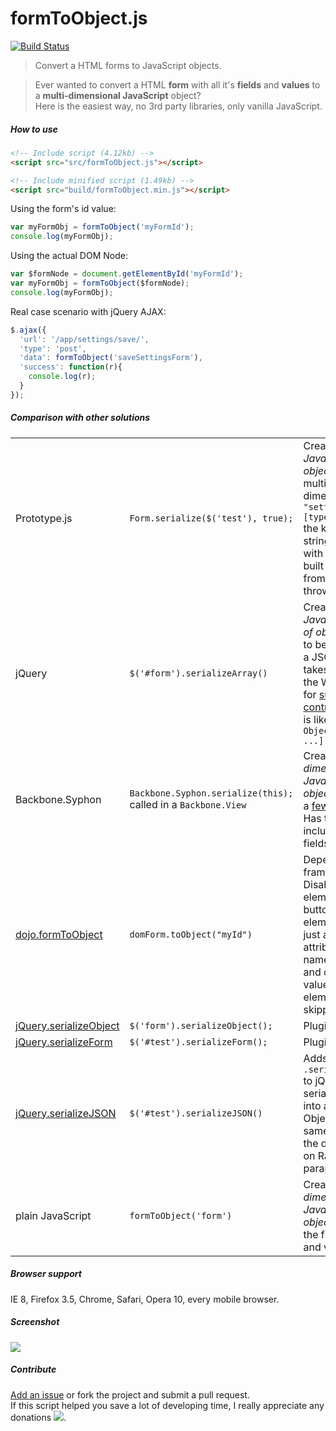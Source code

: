 # formToObject.js

[![Build Status](https://travis-ci.org/serbanghita/formToObject.js.svg?branch=devel)](https://travis-ci.org/serbanghita/formToObject.js)

> Convert a HTML forms to JavaScript objects.

> Ever wanted to convert a HTML <b>form</b> with all it's <b>fields</b> and <b>values</b> to a <b>multi-dimensional JavaScript</b> object?<br>
Here is the easiest way, no 3rd party libraries, only vanilla JavaScript.

##### How to use

```html
<!-- Include script (4.12kb) -->
<script src="src/formToObject.js"></script>
```

```html
<!-- Include minified script (1.49kb) -->
<script src="build/formToObject.min.js"></script>
```

Using the form's id value:

```javascript
var myFormObj = formToObject('myFormId');
console.log(myFormObj);
```

Using the actual DOM Node:

```javascript
var $formNode = document.getElementById('myFormId');
var myFormObj = formToObject($formNode);
console.log(myFormObj);
```

Real case scenario with jQuery AJAX:

```javascript
$.ajax({
  'url': '/app/settings/save/',
  'type': 'post',
  'data': formToObject('saveSettingsForm'),
  'success': function(r){
  	console.log(r);
  }
});
```

##### Comparison with other solutions

<table>
<tr>
	<td>Prototype.js</td>
	<td><code>Form.serialize($('test'), true);</code></td>
	<td>Creates a <i>JavaScript object</i> but it's not multi-dimensional. In <code>"settings[theme][type]": "dark"</code> the key is a string. Tested with the latest built version from git, 1.7.1 throws errors.</td>
</tr>
<tr>
	<td>jQuery</td>
	<td><code>$('#form').serializeArray()</code></td>
	<td>Creates a <i>JavaScript array of objects</i>, ready to be encoded as a JSON string. It takes in account the W3C rules for <a href="http://www.w3.org/TR/html401/interact/forms.html#h-17.13.2">successful controls</a>.
	Output is like <code>[Object, Object, Object ...]</code></td>
</tr>
<tr>
	<td>Backbone.Syphon</td>
	<td><code>Backbone.Syphon.serialize(this);</code> called in a <code>Backbone.View</code></td>
	<td>Creates a <i>multi-dimensional JavaScript object</i> with only a <a href="https://github.com/derickbailey/backbone.syphon#current-limitations">few limitations</a>. Has the ability to include/exclude fields.</td>
</tr>
<tr>
	<td><a href="https://dojotoolkit.org/reference-guide/1.9/dojo/dom-form.html#dojo-dom-form-toobject">dojo.formToObject</a></td>
	<td><code>domForm.toObject("myId")</code></td>
	<td>Depends on dojo framework. Disabled form elements, buttons, elements with just an id attribute but no name attribute, and other non-valued HTML elements are skipped.</td>
</tr>
<tr>
	<td><a href="https://github.com/hongymagic/jQuery.serializeObject">jQuery.serializeObject</a></td>
	<td><code>$('form').serializeObject();</code></td>
	<td>Plugin for jQuery.</td>
</tr>
<tr>
	<td><a href="https://github.com/danheberden/jquery-serializeForm">jQuery.serializeForm</a></td>
	<td><code>$('#test').serializeForm();</code></td>
	<td>Plugin for jQuery.</td>
</tr>
<tr>
	<td><a href="https://github.com/marioizquierdo/jquery.serializeJSON">jQuery.serializeJSON</a></td>
	<td><code>$('#test').serializeJSON()</code></td>
	<td>Adds the method <code>.serializeJSON()</code> to jQuery, that serializes a form into a JavaScript Object with the same format as the default Ruby on Rails request params hash.</td>
</tr>
<tr>
	<td>plain JavaScript</td>
	<td><code>formToObject('form')</code></td>
	<td>Creates a <i>multi-dimensional JavaScript object</i> with all the field names and values.</td>
</tr>
</table>

##### Browser support

IE 8, Firefox 3.5, Chrome, Safari, Opera 10, every mobile browser.

##### Screenshot

<img src="http://ghita.org/sites/default/files/articles_imgs/formToObject.png">

##### Contribute

<a href="https://github.com/serbanghita/formToObject/issues/new">Add an issue</a> or fork the project and submit a pull request. <br>
If this script helped you save a lot of developing time, I really appreciate any donations
<a href="https://www.paypal.com/cgi-bin/webscr?cmd=_donations&business=serbanghita%40gmail%2ecom&lc=US&item_name=Serban%20Ghita%20%28GitHub%29&currency_code=USD&bn=PP%2dDonationsBF%3abtn_donate_SM%2egif%3aNonHosted"><img src="https://www.paypalobjects.com/en_US/i/btn/btn_donate_SM.gif" border="0"></a>.


